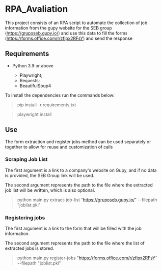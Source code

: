 # RPA_Avaliation

This project consists of an RPA script to automate the collection of job information from the gupy website for the SEB group (https://gruposeb.gupy.io/) and use this data to fill the forms (https://forms.office.com/r/zfipx2RFsY) and send the response

## Requirements

- Python 3.9 or above

  - Playwright;
  - Requests;
  - BeautifulSoup4

To install the dependencies run the commands below:

> pip install -r requirements.txt

> playwright install


## Use

The form extraction and register jobs method can be used separately or together to allow for reuse and customization of calls

### Scraping Job List

The first argument is a link to a company's website on Gupy, and if no data is provided, the SEB Group link will be used. 

The second argument represents the path to the file where the extracted job list will be written, which is also optional.

> python main.py extract-job-list "https://gruposeb.gupy.io/"  --filepath "joblist.pkl"

### Registering jobs

The first argument is a link to the form that will be filled with the job information. 

The second argument represents the path to the file where the list of extracted jobs is stored.

> python main.py register-jobs "https://forms.office.com/r/zfipx2RFsY" --filepath "joblist.pkl"
